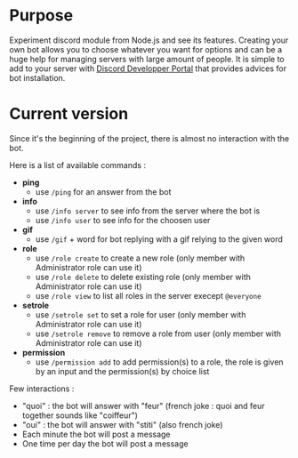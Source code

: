# Purpose 

Experiment discord module from Node.js and see its features. Creating your own bot allows you to choose whatever you want for options and can be a huge help for managing servers with large amount of people. It is simple to add to your server with [Discord Developper Portal](https://discord.com/developers/applications) that provides advices for bot installation.

# Current version

Since it's the beginning of the project, there is almost no interaction with the bot.

Here is a list of available commands :
- **ping**
    - use `/ping` for an answer from the bot
- **info**
    - use `/info server` to see info from the server where the bot is
    - use `/info user` to see info for the choosen user
- **gif**
    - use `/gif` + word for bot replying with a gif relying to the given word
- **role**
    - use `/role create` to create a new role (only member with Administrator role can use it)
    - use `/role delete` to delete existing role (only member with Administrator role can use it)
    - use `/role view`   to list all roles in the server execept `@everyone`
- **setrole**
    - use `/setrole set` to set a role for user (only member with Administrator role can use it)
    - use `/setrole remove` to remove a role from user (only member with Administrator role can use it)
- **permission**
    - use `/permission add` to add permission(s) to a role, the role is given by an input and the permission(s) by choice list


Few interactions :
- "quoi" : the bot will answer with "feur" (french joke : quoi and feur together sounds like "coiffeur")
- "oui" : the bot will answer with "stiti" (also french joke)
- Each minute the bot will post a message
- One time per day the bot will post a message